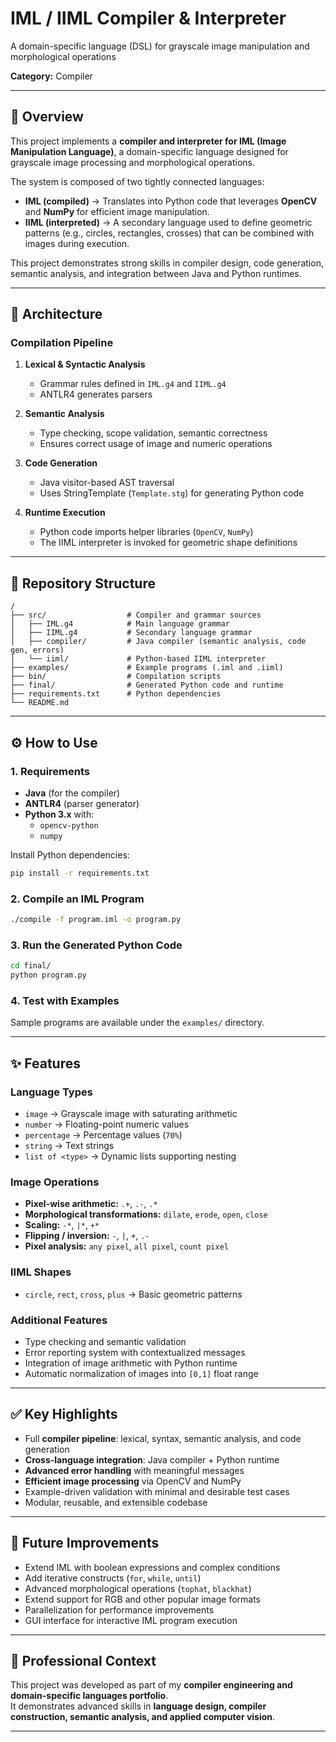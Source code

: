 # IML / IIML Compiler & Interpreter  
A domain-specific language (DSL) for grayscale image manipulation and morphological operations  

**Category:** Compiler 

---

## 📌 Overview  
This project implements a **compiler and interpreter for IML (Image Manipulation Language)**, a domain-specific language designed for grayscale image processing and morphological operations.  

The system is composed of two tightly connected languages:  

- **IML (compiled)** → Translates into Python code that leverages **OpenCV** and **NumPy** for efficient image manipulation.  
- **IIML (interpreted)** → A secondary language used to define geometric patterns (e.g., circles, rectangles, crosses) that can be combined with images during execution.  

This project demonstrates strong skills in compiler design, code generation, semantic analysis, and integration between Java and Python runtimes.

---

## 🧩 Architecture  

### Compilation Pipeline  
1. **Lexical & Syntactic Analysis**  
   - Grammar rules defined in `IML.g4` and `IIML.g4`  
   - ANTLR4 generates parsers  

2. **Semantic Analysis**  
   - Type checking, scope validation, semantic correctness  
   - Ensures correct usage of image and numeric operations  

3. **Code Generation**  
   - Java visitor-based AST traversal  
   - Uses StringTemplate (`Template.stg`) for generating Python code  

4. **Runtime Execution**  
   - Python code imports helper libraries (`OpenCV`, `NumPy`)  
   - The IIML interpreter is invoked for geometric shape definitions  

---

## 📂 Repository Structure  

```
/
├── src/                  # Compiler and grammar sources
│   ├── IML.g4            # Main language grammar
│   ├── IIML.g4           # Secondary language grammar
│   ├── compiler/         # Java compiler (semantic analysis, code gen, errors)
│   └── iiml/             # Python-based IIML interpreter
├── examples/             # Example programs (.iml and .iiml)
├── bin/                  # Compilation scripts
├── final/                # Generated Python code and runtime
├── requirements.txt      # Python dependencies
└── README.md
```

---

## ⚙️ How to Use  

### 1. Requirements  
- **Java** (for the compiler)  
- **ANTLR4** (parser generator)  
- **Python 3.x** with:  
  - `opencv-python`  
  - `numpy`  

Install Python dependencies:  
```bash
pip install -r requirements.txt
```

### 2. Compile an IML Program  
```bash
./compile -f program.iml -o program.py
```

### 3. Run the Generated Python Code  
```bash
cd final/
python program.py
```

### 4. Test with Examples  
Sample programs are available under the `examples/` directory.  

---

## ✨ Features  

### Language Types  
- `image` → Grayscale image with saturating arithmetic  
- `number` → Floating-point numeric values  
- `percentage` → Percentage values (`70%`)  
- `string` → Text strings  
- `list of <type>` → Dynamic lists supporting nesting  

### Image Operations  
- **Pixel-wise arithmetic:** `.+`, `.-`, `.*`  
- **Morphological transformations:** `dilate`, `erode`, `open`, `close`  
- **Scaling:** `-*`, `|*`, `+*`  
- **Flipping / inversion:** `-`, `|`, `+`, `.-`  
- **Pixel analysis:** `any pixel`, `all pixel`, `count pixel`  

### IIML Shapes  
- `circle`, `rect`, `cross`, `plus` → Basic geometric patterns  

### Additional Features  
- Type checking and semantic validation  
- Error reporting system with contextualized messages  
- Integration of image arithmetic with Python runtime  
- Automatic normalization of images into `[0,1]` float range  

---

## ✅ Key Highlights  

- Full **compiler pipeline**: lexical, syntax, semantic analysis, and code generation  
- **Cross-language integration**: Java compiler + Python runtime  
- **Advanced error handling** with meaningful messages  
- **Efficient image processing** via OpenCV and NumPy  
- Example-driven validation with minimal and desirable test cases  
- Modular, reusable, and extensible codebase  

---

## 🚀 Future Improvements  

- Extend IML with boolean expressions and complex conditions  
- Add iterative constructs (`for`, `while`, `until`)  
- Advanced morphological operations (`tophat`, `blackhat`)  
- Extend support for RGB and other popular image formats  
- Parallelization for performance improvements  
- GUI interface for interactive IML program execution  

---

## 💼 Professional Context  

This project was developed as part of my **compiler engineering and domain-specific languages portfolio**.  
It demonstrates advanced skills in **language design, compiler construction, semantic analysis, and applied computer vision**.  

---
